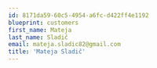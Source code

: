 ```yaml
---
id: 8171da59-60c5-4954-a6fc-d422ff4e1192
blueprint: customers
first_name: Mateja
last_name: Sladič
email: mateja.sladic82@gmail.com
title: 'Mateja Sladič'
---
```

